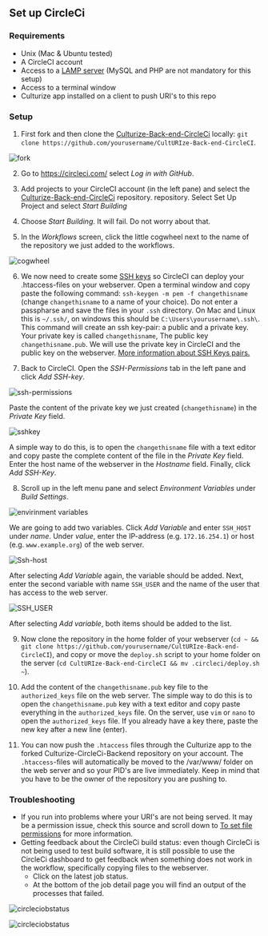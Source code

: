 

## Set up CircleCi 

### Requirements
* Unix (Mac & Ubuntu tested)
* A CircleCI account
* Access to a [LAMP server](https://howtoubuntu.org/how-to-install-lamp-on-ubuntu) (MySQL and PHP are not mandatory for this setup)
* Access to a terminal window
* Culturize app installed on a client to push URI's to this repo

### Setup
1. First fork and then clone the [Culturize-Back-end-CircleCi](https://github.com/PACKED-vzw/CultURIze-Back-end-CircleCI) locally: `git clone https://github.com/yourusername/CultURIze-Back-end-CircleCI`.  

![fork](https://raw.githubusercontent.com/PACKED-vzw/CultURIze-Back-end-CircleCI/master/doc/images/forklogo.png)

2. Go to https://circleci.com/ select _Log in with GitHub_.

3. Add projects to your CircleCI account (in the left pane) and select the [Culturize-Back-end-CircleCi](https://github.com/PACKED-vzw/CultURIze-Back-end-CircleCI) repository. repository. Select Set Up Project and select _Start Building_

4. Choose _Start Building_. It will fail. Do not worry about that.

5. In the _Workflows_ screen, click the little cogwheel next to the name of the repository we just added to the workflows.

![cogwheel](https://github.com/PACKED-vzw/CultURIze-Back-end-CircleCI/blob/master/doc/images/cogwheelcircle.png)

6. We now need to create some [SSH keys](https://en.wikipedia.org/wiki/Public-key_cryptography) so  CircleCI can deploy your .htaccess-files on your webserver. Open a terminal window and copy paste the following command: `ssh-keygen -m pem -f changethisname` (change `changethisname` to a name of your choice). Do not enter a passpharse and save the files in your `.ssh` directory. On Mac and Linux this is `~/.ssh/`, on windows this should be `C:\Users\yourusername\.ssh\`. This command will create an ssh key-pair: a public and a private key. Your private key is called `changethisname`, The public key `changethisname.pub`. We will use the private key in CircleCI and the public key on the webserver. [More information about SSH Keys pairs.](https://www.digitalocean.com/community/tutorials/how-to-set-up-ssh-keys--2)

7. Back to CircleCI. Open the _SSH-Permissions_ tab in the left pane and click _Add SSH-key_.

![ssh-permissions](https://github.com/PACKED-vzw/CultURIze-Back-end-CircleCI/blob/master/doc/images/SSH-Permissions.png)

Paste the content of the private key we just created (`changethisname`) in the _Private Key_ field.

![sshkey](https://github.com/PACKED-vzw/CultURIze-Back-end-CircleCI/blob/master/doc/images/addsshkey.png)

A simple way to do this, is to open the `changethisname` file with a text editor and copy paste the complete content of the file in the _Private Key_ field. Enter the host name of the webserver in the _Hostname_ field. Finally, click _Add SSH-Key_. 

8. Scroll up in the left menu pane and select _Environment Variables_ under _Build Settings_.

![envirinment variables](https://github.com/PACKED-vzw/CultURIze-Back-end-CircleCI/blob/master/doc/images/environmentvariables.png)

We are going to add two variables. Click _Add Variable_ and enter `SSH_HOST` under _name_. Under _value_, enter the IP-address (e.g. `172.16.254.1`) or host (e.g. `www.example.org`) of the web server.

![Ssh-host](https://github.com/PACKED-vzw/CultURIze-Back-end-CircleCI/blob/master/doc/images/SSH_host.png)

After selecting _Add Variable_ again, the variable should be added. Next, enter the second variable with name `SSH_USER` and the name of the user that has access to the web server.

![SSH_USER](https://github.com/PACKED-vzw/CultURIze-Back-end-CircleCI/blob/master/doc/images/environmentvariablesSSH_USER.png)

After selecting _Add variable_, both items should be added to the list. 

9. Now clone the repository in the home folder of your webserver (`cd ~ && git clone https://github.com/yourusername/CultURIze-Back-end-CircleCI`), and copy or move the `deploy.sh` script to your home folder on the server (`cd CultURIze-Back-end-CircleCI && mv .circleci/deploy.sh ~`).

10. Add the content of the `changethisname.pub` key file to the `authorized_keys` file on the web server. The simple way to do this is to open the `changethisname.pub` key with a text editor and copy paste everything in the `authorized_keys` file. On the server, use `vim` or `nano` to open the `authorized_keys` file. If you already have a key there, paste the new key after a new line (enter). 

11. You can now push the `.htaccess` files through the Culturize app to the forked Culturize-CircleCi-Backend repository on your account. The `.htaccess`-files will automatically be moved to the /var/www/ folder on the web server and so your PID's are live immediately. 
Keep in mind that you have to be the owner of the repository you are pushing to.


### Troubleshooting 
* If you run into problems where your URI's are not being served. It may be a permission issue, check this source and scroll down to [To set file permissions](https://docs.aws.amazon.com/AWSEC2/latest/UserGuide/install-LAMP.html#To_Set_File_Permissions) for more information.
* Getting feedback about the CircleCi build status: even though CircleCi is not being used to test build software, it is still possible to use the CircleCi dashboard to get feedback when something does not work in the workflow, specifically copying files to the webserver. 
    * Click on the latest job status. 
    * At the bottom of the job detail page you will find an output of the processes that failed.

![circleciobstatus](https://github.com/PACKED-vzw/CultURIze-Back-end-CircleCI/blob/master/doc/images/circlecijob.png)

![circleciobstatus](https://github.com/PACKED-vzw/CultURIze-Back-end-CircleCI/blob/master/doc/images/circlecijobdetails.png)
